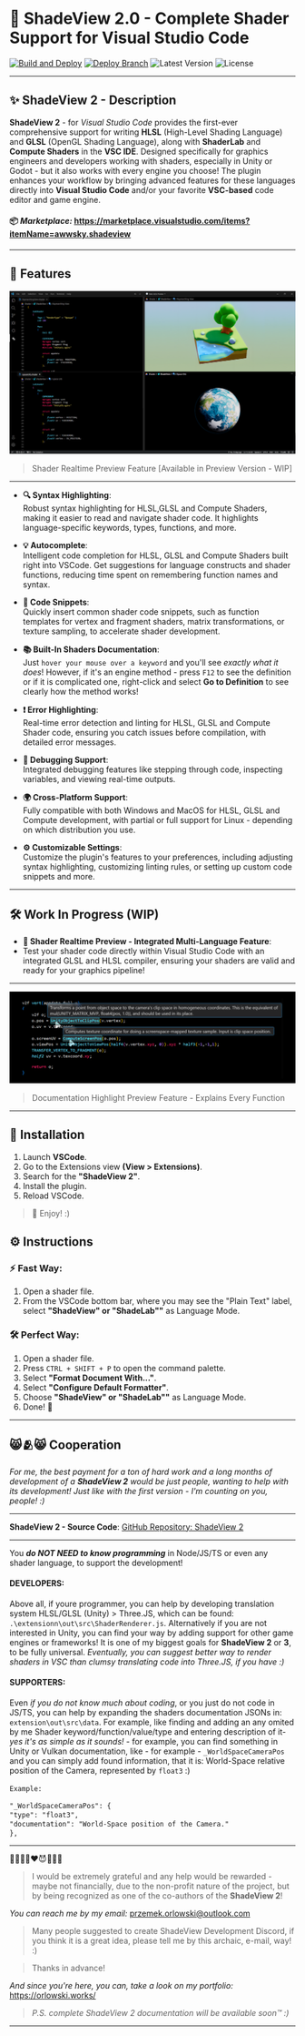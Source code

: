 # 🌈 ShadeView 2.0 - Complete Shader Support for Visual Studio Code

[![Build and Deploy](https://github.com/ovsky/shadeview-2.0/actions/workflows/release_extension.yml/badge.svg)](https://github.com/ovsky/shadeview-2.0/releases/latest)
[![Deploy Branch](https://github.com/ovsky/shadeview-2.0/actions/workflows/extension_branch_workflow.yml/badge.svg)](https://github.com/ovsky/shadeview-2.0/tree/extension_only/)
![Latest Version](https://img.shields.io/badge/Latest_Release-2.0.25^@0.16-blue) ![License](https://img.shields.io/badge/License-MIT-purple) 

---

## ✨ ShadeView 2 - Description

**ShadeView 2** - for _Visual Studio Code_ provides the first-ever comprehensive support for writing **HLSL** (High-Level Shading Language) and **GLSL** (OpenGL Shading Language), along with **ShaderLab** and **Compute Shaders** in the **VSC IDE**. Designed specifically for graphics engineers and developers working with shaders, especially in Unity or Godot - but it also works with every engine you choose!
The plugin enhances your workflow by bringing advanced features for these languages directly into **Visual Studio Code** and/or your favorite **VSC-based** code editor and game engine.


#### 📦 _Marketplace:_ https://marketplace.visualstudio.com/items?itemName=awwsky.shadeview

---

## 🌟 Features

![Preview Shader Realtime](./extension/images/data/shader_preview.png)

> Shader Realtime Preview Feature [Available in Preview Version - WIP]

---

- **🔍 Syntax Highlighting**:  
  Robust syntax highlighting for HLSL,GLSL and Compute Shaders, making it easier to read and navigate shader code. It highlights language-specific keywords, types, functions, and more.

- **💡 Autocomplete**:  
  Intelligent code completion for HLSL, GLSL and Compute Shaders built right into VSCode. Get suggestions for language constructs and shader functions, reducing time spent on remembering function names and syntax.

- **📜 Code Snippets**:  
  Quickly insert common shader code snippets, such as function templates for vertex and fragment shaders, matrix transformations, or texture sampling, to accelerate shader development.

- **📚 Built-In Shaders Documentation**:  
  Just `hover your mouse over a keyword` and you'll see _exactly what it does_!
  However, if it's an engine method - press `F12` to see the definition or if it is complicated one, right-click and select **Go to Definition** to see clearly how the method works!

- **❗ Error Highlighting**:  
  Real-time error detection and linting for HLSL, GLSL and Compute Shader code, ensuring you catch issues before compilation, with detailed error messages.

- **🔧 Debugging Support**:  
  Integrated debugging features like stepping through code, inspecting variables, and viewing real-time outputs.

- **🌍 Cross-Platform Support**:  
  Fully compatible with both Windows and MacOS for HLSL, GLSL and Compute development, with partial or full support for Linux - depending on which distribution you use.

- **⚙️ Customizable Settings**:  
  Customize the plugin's features to your preferences, including adjusting syntax highlighting, customizing linting rules, or setting up custom code snippets and more.

---

## 🛠️ Work In Progress (WIP)

- **🔮 Shader Realtime Preview - Integrated Multi-Language Feature**:
- Test your shader code directly within Visual Studio Code with an integrated GLSL and HLSL compiler, ensuring your shaders are valid and ready for your graphics pipeline!

---

![selection](./extension/images/data/selection.png)

> Documentation Highlight Preview Feature - Explains Every Function

---

## 🚀 Installation

1. Launch **VSCode**.
2. Go to the Extensions view **(View > Extensions)**.
3. Search for the **"ShadeView 2"**.
4. Install the plugin.
5. Reload VSCode.

> 🎉 Enjoy! :)

## ⚙️ Instructions

### ⚡ Fast Way:

1. Open a shader file.
2. From the VSCode bottom bar, where you may see the "Plain Text" label, select **"ShadeView" or "ShadeLab""** as Language Mode.

### 🛠️ Perfect Way:

1. Open a shader file.
2. Press `CTRL + SHIFT + P` to open the command palette.
3. Select **"Format Document With..."**.
4. Select **"Configure Default Formatter"**.
5. Choose **"ShadeView" or "ShadeLab""** as Language Mode.
6. Done! 🎊

---

## 😸🫂😸 Cooperation

_For me, the best payment for a ton of hard work and a long months of development of a **ShadeView 2** would be just people, wanting to help with its development! Just like with the first version - I'm counting on you, people! :)_

---

**ShadeView 2 - Source Code**: [GitHub Repository: ShadeView 2](https://github.com/ovsky/shadeview-2.0)

---

You **_do NOT NEED to know programming_** in Node/JS/TS or even any shader language, to support the development!

#### DEVELOPERS:

Above all, if youre programmer, you can help by developing translation system HLSL/GLSL (Unity) > Three.JS, which can be found: `.\extensionn\out\src\ShaderRenderer.js`. Alternatively if you are not interested in Unity, you can find your way by adding support for other game engines or frameworks! It is one of my biggest goals for **ShadeView 2** or **3**, to be fully universal. _Eventually, you can suggest better way to render shaders in VSC than clumsy translating code into Three.JS, if you have :)_

  #### SUPPORTERS:

Even _if you do not know much about coding_, or you just do not code in JS/TS, you can help by expanding the shaders documentation JSONs in: `extension\out\src\data`. For example, like finding and adding an any omited by me Shader keyword/function/value/type and entering description of it- _yes it's as simple as it sounds!_ - for example, you can find something in Unity or Vulkan documentation, like - for example - `_WorldSpaceCameraPos` and you can simply add found information, that it is: World-Space relative position of the Camera, represented by `float3` :)

`Example:`

```
"_WorldSpaceCameraPos": {
"type": "float3",
"documentation": "World-Space position of the Camera."
},
```

---

💜😀🩷🫥❤️😈🧡🥶💛

> I would be extremely grateful and any help would be rewarded - maybe not financially, due to the non-profit nature of the project, but by being recognized as one of the co-authors of the **ShadeView 2**!

 _You can reach me by my email:_
przemek.orlowski@outlook.com


> Many people suggested to create ShadeView Development Discord, if you think it is a great idea, please tell me by this archaic, e-mail, way! :)

> Thanks in advance!

 _And since you're here, you can, take a look on my portfolio:_
https://orlowski.works/

> _P.S. complete ShadeView 2 documentation will be available soon™ :)_


---
